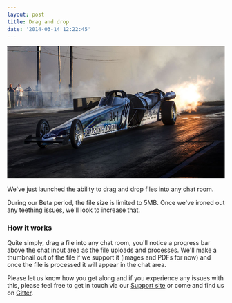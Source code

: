 ```yaml
---
layout: post
title: Drag and drop
date: '2014-03-14 12:22:45'
---
```


![drag racer](/images/2014/May/Blazing_Angel_Jet_Dragster--1-.jpg)

We've just launched the ability to drag and drop files into any chat room.

During our Beta period, the file size is limited to 5MB. Once we've ironed out any teething issues, we'll look to increase that.

### How it works

Quite simply, drag a file into any chat room, you'll notice a progress bar above the chat input area as the file uploads and processes. We'll make a thumbnail out of the file if we support it (images and PDFs for now) and once the file is processed it will appear in the chat area.

Please let us know how you get along and if you experience any issues with this, please feel free to get in touch via our [Support site](http://support.gitter.im) or come and find us on [Gitter](https://gitter.im/gitterHQ/gitter).
